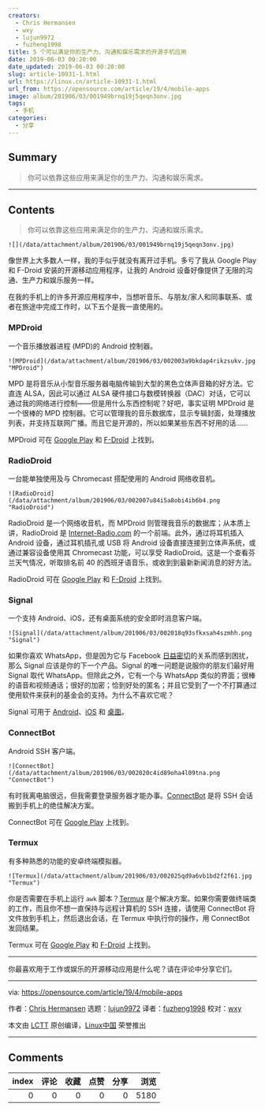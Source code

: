 ```yaml
---
creators:
  - Chris Hermansen
  - wxy
  - lujun9972
  - fuzheng1998
title: 5 个可以满足你的生产力、沟通和娱乐需求的开源手机应用
date: 2019-06-03 00:20:00
date_updated: 2019-06-03 00:20:00
slug: article-10931-1.html
url: https://linux.cn/article-10931-1.html
url_from: https://opensource.com/article/19/4/mobile-apps
image: album/201906/03/001949brnq19j5qeqn3onv.jpg
tags:
  - 手机
categories:
  - 分享
---
```


## Summary

> 你可以依靠这些应用来满足你的生产力、沟通和娱乐需求。

***

<!-- more -->

## Contents

> 
> 你可以依靠这些应用来满足你的生产力、沟通和娱乐需求。
> 
> 
> 

`![](/data/attachment/album/201906/03/001949brnq19j5qeqn3onv.jpg)`

像世界上大多数人一样，我的手似乎就没有离开过手机。多亏了我从 Google Play 和 F-Droid 安装的开源移动应用程序，让我的 Android 设备好像提供了无限的沟通、生产力和娱乐服务一样。

在我的手机上的许多开源应用程序中，当想听音乐、与朋友/家人和同事联系、或者在旅途中完成工作时，以下五个是我一直使用的。

### MPDroid

一个音乐播放器进程 (MPD)的 Android 控制器。

`![MPDroid](/data/attachment/album/201906/03/002003a9bkdap4rikzsukv.jpg "MPDroid")`

MPD 是将音乐从小型音乐服务器电脑传输到大型的黑色立体声音箱的好方法。它直连 ALSA，因此可以通过 ALSA 硬件接口与数模转换器（DAC）对话，它可以通过我的网络进行控制——但是用什么东西控制呢？好吧，事实证明 MPDroid 是一个很棒的 MPD 控制器。它可以管理我的音乐数据库，显示专辑封面，处理播放列表，并支持互联网广播。而且它是开源的，所以如果某些东西不好用的话……

MPDroid 可在 [Google Play](https://play.google.com/store/apps/details?id=com.namelessdev.mpdroid&hl=en_US) 和 [F-Droid](https://f-droid.org/en/packages/com.namelessdev.mpdroid/) 上找到。

### RadioDroid

一台能单独使用及与 Chromecast 搭配使用的 Android 网络收音机。

`![RadioDroid](/data/attachment/album/201906/03/002007u84i5a8obi4ib6b4.png "RadioDroid")`

RadioDroid 是一个网络收音机，而 MPDroid 则管理我音乐的数据库；从本质上讲，RadioDroid 是 [Internet-Radio.com](https://www.internet-radio.com/) 的一个前端。此外，通过将耳机插入 Android 设备，通过耳机插孔或 USB 将 Android 设备直接连接到立体声系统，或通过兼容设备使用其 Chromecast 功能，可以享受 RadioDroid。这是一个查看芬兰天气情况，听取排名前 40 的西班牙语音乐，或收到到最新新闻消息的好方法。

RadioDroid 可在 [Google Play](https://play.google.com/store/apps/details?id=net.programmierecke.radiodroid2) 和 [F-Droid](https://f-droid.org/en/packages/net.programmierecke.radiodroid2/) 上找到。

### Signal

一个支持 Android、iOS，还有桌面系统的安全即时消息客户端。

`![Signal](/data/attachment/album/201906/03/002018q93sfkxsah4szmhh.png "Signal")`

如果你喜欢 WhatsApp，但是因为它与 Facebook [日益密切](https://opensource.com/article/19/3/open-messenger-client)的关系而感到困扰，那么 Signal 应该是你的下一个产品。Signal 的唯一问题是说服你的朋友们最好用 Signal 取代 WhatsApp。但除此之外，它有一个与 WhatsApp 类似的界面；很棒的语音和视频通话；很好的加密；恰到好处的匿名；并且它受到了一个不打算通过使用软件来获利的基金会的支持。为什么不喜欢它呢？

Signal 可用于 [Android](https://play.google.com/store/apps/details?id=org.thoughtcrime.securesms)、[iOS](https://itunes.apple.com/us/app/signal-private-messenger/id874139669?mt=8) 和 [桌面](https://signal.org/download/)。

### ConnectBot

Android SSH 客户端。

`![ConnectBot](/data/attachment/album/201906/03/002020c4id89oha4l09tna.png "ConnectBot")`

有时我离电脑很远，但我需要登录服务器才能办事。[ConnectBot](https://connectbot.org/) 是将 SSH 会话搬到手机上的绝佳解决方案。

ConnectBot 可在 [Google Play](https://play.google.com/store/apps/details?id=org.connectbot) 上找到。

### Termux

有多种熟悉的功能的安卓终端模拟器。

`![Termux](/data/attachment/album/201906/03/002025qd9a6vb1bd2f2f61.jpg "Termux")`

你是否需要在手机上运行 `awk` 脚本？[Termux](https://termux.com/) 是个解决方案。如果你需要做终端类的工作，而且你不想一直保持与远程计算机的 SSH 连接，请使用 ConnectBot 将文件放到手机上，然后退出会话，在 Termux 中执行你的操作，用 ConnectBot 发回结果。

Termux 可在 [Google Play](https://play.google.com/store/apps/details?id=com.termux) 和 [F-Droid](https://f-droid.org/packages/com.termux/) 上找到。

---

你最喜欢用于工作或娱乐的开源移动应用是什么呢？请在评论中分享它们。

---

via: <https://opensource.com/article/19/4/mobile-apps>

作者：[Chris Hermansen](https://opensource.com/users/clhermansen/users/bcotton/users/clhermansen/users/bcotton/users/clhermansen) 选题：[lujun9972](https://github.com/lujun9972) 译者：[fuzheng1998](https://github.com/fuzheng1998) 校对：[wxy](https://github.com/wxy)

本文由 [LCTT](https://github.com/LCTT/TranslateProject) 原创编译，[Linux中国](https://linux.cn/) 荣誉推出

***

## Comments


|   index |   评论 |   收藏 |   点赞 |   分享 |   浏览 |
|--------:|-------:|-------:|-------:|-------:|-------:|
|       0 |      0 |      0 |      0 |      0 |   5180 |
